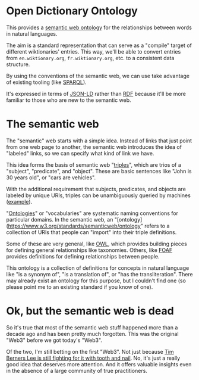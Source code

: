# Open Dictionary Ontology

This provides a [semantic web ontology](https://www.w3.org/standards/semanticweb/ontology) for the relationships between words in natural languages. 

The aim is a standard representation that can serve as a "compile" target of different wiktionaries' entries. This way, we'll be able to convert entries from `en.wiktionary.org`, `fr.wiktionary.org`, etc. to a consistent data structure. 

By using the conventions of the semantic web, we can use take advantage of existing tooling (like [SPARQL](https://en.wikipedia.org/wiki/SPARQL)). 

It's expressed in terms of [JSON-LD](https://www.w3.org/TR/json-ld/) rather than [RDF](https://www.w3.org/TR/2014/REC-rdf11-concepts-20140225/Overview.html) because it'll be more familiar to those who are new to the semantic web.
 
# The semantic web

The "semantic" web starts with a simple idea. Instead of links that just point from one web page to another, the semantic web introduces the idea of "labeled" links, so we can specify what kind of link we have.

This idea forms the basis of semantic web "[triples](https://en.wikipedia.org/wiki/Semantic_triple)", which are trios of a "subject", "predicate", and "object". These are basic sentences like "John is 30 years old", or "cars are vehicles". 

With the additional requirement that subjects, predicates, and objects are labeled by unique URIs, triples can be unambiguously queried by machines ([example](https://en.wikipedia.org/wiki/Semantic_triple#Subject,_predicate_and_object)).

"[Ontologies](https://en.wikipedia.org/wiki/Ontology_(information_science))" or "vocabularies" are systematic naming conventions for particular domains. In the semantic web, an "[ontology](https://www.w3.org/standards/semanticweb/ontology" refers to a collection of URIs that people can "import" into their triple definitions. 

Some of these are very general, like [OWL](https://www.w3.org/TR/owl-features/), which provides building pieces for defining general relationships like taxonomies. Others, like [FOAF](https://en.wikipedia.org/wiki/FOAF_(ontology)) provides definitions for defining relationships between people.

This ontology is a collection of definitions for concepts in natural language like "is a synonym of", "is a translation of", or "has the transliteration". There may already exist an ontology for this purpose, but I couldn't find one (so please point me to an existing standard if you know of one).

# Ok, but the semantic web is dead

So it's true that most of the semantic web stuff happened more than a decade ago and has been pretty much forgotten. This was the original "Web3" before we got today's "Web3".

Of the two, I'm still betting on the first "Web3". Not just because [Tim Berners Lee is still fighting for it with tooth and nail](https://solidproject.org/). No, it's just a really good idea that deserves more attention. And it offers valuable insights even in the absence of a large community of true practitioners.
